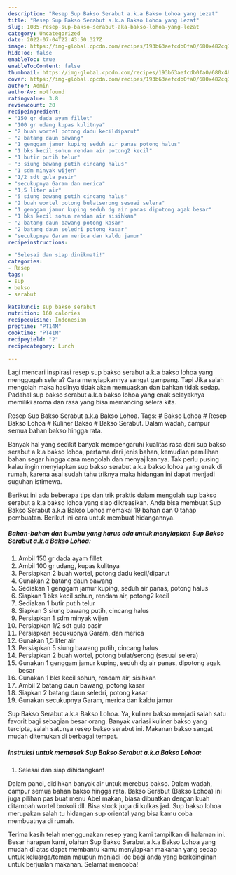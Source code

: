 ```yaml
---
description: "Resep Sup Bakso Serabut a.k.a Bakso Lohoa yang Lezat"
title: "Resep Sup Bakso Serabut a.k.a Bakso Lohoa yang Lezat"
slug: 1085-resep-sup-bakso-serabut-aka-bakso-lohoa-yang-lezat
category: Uncategorized
date: 2022-07-04T22:43:50.327Z
image: https://img-global.cpcdn.com/recipes/193b63aefcdb0fa0/680x482cq70/sup-bakso-serabut-aka-bakso-lohoa-foto-resep-utama.jpg
hideToc: false
enableToc: true
enableTocContent: false
thumbnail: https://img-global.cpcdn.com/recipes/193b63aefcdb0fa0/680x482cq70/sup-bakso-serabut-aka-bakso-lohoa-foto-resep-utama.jpg
cover: https://img-global.cpcdn.com/recipes/193b63aefcdb0fa0/680x482cq70/sup-bakso-serabut-aka-bakso-lohoa-foto-resep-utama.jpg
author: Admin
authorAv: notfound
ratingvalue: 3.8
reviewcount: 20
recipeingredient:
- "150 gr dada ayam fillet"
- "100 gr udang kupas kulitnya"
- "2 buah wortel potong dadu kecildiparut"
- "2 batang daun bawang"
- "1 genggam jamur kuping seduh air panas potong halus"
- "1 bks kecil sohun rendam air potong2 kecil"
- "1 butir putih telur"
- "3 siung bawang putih cincang halus"
- "1 sdm minyak wijen"
- "1/2 sdt gula pasir"
- "secukupnya Garam dan merica"
- "1,5 liter air"
- "5 siung bawang putih cincang halus"
- "2 buah wortel potong bulatserong sesuai selera"
- "1 genggam jamur kuping seduh dg air panas dipotong agak besar"
- "1 bks kecil sohun rendam air sisihkan"
- "2 batang daun bawang potong kasar"
- "2 batang daun seledri potong kasar"
- "secukupnya Garam merica dan kaldu jamur"
recipeinstructions:

- "Selesai dan siap dinikmati!"
categories:
- Resep
tags:
- sup
- bakso
- serabut

katakunci: sup bakso serabut 
nutrition: 160 calories
recipecuisine: Indonesian
preptime: "PT14M"
cooktime: "PT41M"
recipeyield: "2"
recipecategory: Lunch

---
```



Lagi mencari inspirasi resep sup bakso serabut a.k.a bakso lohoa yang menggugah selera? Cara menyiapkannya sangat gampang. Tapi Jika salah mengolah maka hasilnya tidak akan memuaskan dan bahkan tidak sedap. Padahal sup bakso serabut a.k.a bakso lohoa yang enak selayaknya memiliki aroma dan rasa yang bisa memancing selera kita.


Resep Sup Bakso Serabut a.k.a Bakso Lohoa. Tags: # Bakso Lohoa # Resep Bakso Lohoa # Kuliner Bakso # Bakso Serabut. Dalam wadah, campur semua bahan bakso hingga rata.

Banyak hal yang sedikit banyak mempengaruhi kualitas rasa dari sup bakso serabut a.k.a bakso lohoa, pertama dari jenis bahan, kemudian pemilihan bahan segar hingga cara mengolah dan menyajikannya. Tak perlu pusing kalau ingin menyiapkan sup bakso serabut a.k.a bakso lohoa yang enak di rumah, karena asal sudah tahu triknya maka hidangan ini dapat menjadi suguhan istimewa.


Berikut ini ada beberapa tips dan trik praktis dalam mengolah sup bakso serabut a.k.a bakso lohoa yang siap dikreasikan. Anda bisa membuat Sup Bakso Serabut a.k.a Bakso Lohoa memakai 19 bahan dan 0 tahap pembuatan. Berikut ini cara untuk membuat hidangannya.

<!--inarticleads1-->

##### Bahan-bahan dan bumbu yang harus ada untuk menyiapkan Sup Bakso Serabut a.k.a Bakso Lohoa:

1. Ambil 150 gr dada ayam fillet
1. Ambil 100 gr udang, kupas kulitnya
1. Persiapkan 2 buah wortel, potong dadu kecil/diparut
1. Gunakan 2 batang daun bawang
1. Sediakan 1 genggam jamur kuping, seduh air panas, potong halus
1. Siapkan 1 bks kecil sohun, rendam air, potong2 kecil
1. Sediakan 1 butir putih telur
1. Siapkan 3 siung bawang putih, cincang halus
1. Persiapkan 1 sdm minyak wijen
1. Persiapkan 1/2 sdt gula pasir
1. Persiapkan secukupnya Garam, dan merica
1. Gunakan 1,5 liter air
1. Persiapkan 5 siung bawang putih, cincang halus
1. Persiapkan 2 buah wortel, potong bulat/serong (sesuai selera)
1. Gunakan 1 genggam jamur kuping, seduh dg air panas, dipotong agak besar
1. Gunakan 1 bks kecil sohun, rendam air, sisihkan
1. Ambil 2 batang daun bawang, potong kasar
1. Siapkan 2 batang daun seledri, potong kasar
1. Gunakan secukupnya Garam, merica dan kaldu jamur


Sup Bakso Serabut a.k.a Bakso Lohoa. Ya, kuliner bakso menjadi salah satu favorit bagi sebagian besar orang. Banyak variasi kuliner bakso yang tercipta, salah satunya resep bakso serabut ini. Makanan bakso sangat mudah ditemukan di berbagai tempat. 

<!--inarticleads2-->

##### Instruksi untuk memasak Sup Bakso Serabut a.k.a Bakso Lohoa:


1. Selesai dan siap dihidangkan!

Dalam panci, didihkan banyak air untuk merebus bakso. Dalam wadah, campur semua bahan bakso hingga rata. Bakso Serabut (Bakso Lohoa) ini juga pilihan pas buat menu Abel makan, biasa dibuatkan dengan kuah ditambah wortel brokoli dll. Bisa stock juga di kulkas jad. Sup bakso lohoa merupakan salah tu hidangan sup oriental yang bisa kamu coba membuatnya di rumah. 

Terima kasih telah menggunakan resep yang kami tampilkan di halaman ini. Besar harapan kami, olahan Sup Bakso Serabut a.k.a Bakso Lohoa yang mudah di atas dapat membantu kamu menyiapkan makanan yang sedap untuk keluarga/teman maupun menjadi ide bagi anda yang berkeinginan untuk berjualan makanan. Selamat mencoba!
